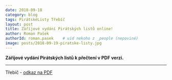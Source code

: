 ```yaml
---
date: 2018-09-18
category: blog
tags: PirátskéListy Třebíč
layout: post
title: Záříjové vydání Pirátských listů online!
author: Roman Pašek
authorId: roman.pasek    # uid nekoho z _people (nepoviné)
image: posts/2018-09-19-piratske-listy.jpg
---
```


**Záříjové vydání Pirátských listů k přečtení v PDF verzi.**

---

Třebíč - [odkaz na PDF](https://drive.google.com/file/d/1PpN_1Le6wLU5QS9Gp0n8f5ugrowHIFxO/view)
